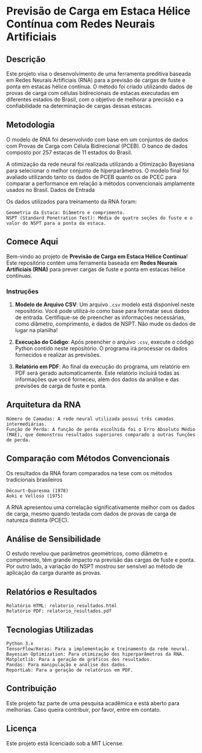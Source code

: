 # **Previsão de Carga em Estaca Hélice Contínua com Redes Neurais Artificiais**
## Descrição

Este projeto visa o desenvolvimento de uma ferramenta preditiva baseada em Redes Neurais Artificiais (RNA) para a previsão de cargas de fuste e ponta em estacas hélice contínua. O método foi criado utilizando dados de provas de carga com células bidirecionais de estacas executadas em diferentes estados do Brasil, com o objetivo de melhorar a precisão e a confiabilidade na determinação de cargas dessas estacas.

## Metodologia

O modelo de RNA foi desenvolvido com base em um conjuntos de dados com Provas de Carga com Célula Bidirecional (PCEB). O banco de dados composto por 257 estacas de 11 estados do Brasil.
   
A otimização da rede neural foi realizada utilizando a Otimização Bayesiana para selecionar o melhor conjunto de hiperparâmetros. O modelo final foi avaliado utilizando tanto os dados de PCEB quanto os de PCEC para comparar a performance em relação a métodos convencionais amplamente usados no Brasil.
Dados de Entrada

Os dados utilizados para treinamento da RNA foram:

    Geometria da Estaca: Diâmetro e comprimento.
    NSPT (Standard Penetration Test): Média de quatro seções do fuste e o valor do NSPT para a ponta da estaca.
## Comece Aqui

Bem-vindo ao projeto de **Previsão de Carga em Estaca Hélice Contínua**! Este repositório contém uma ferramenta baseada em **Redes Neurais Artificiais (RNA)** para prever cargas de fuste e ponta em estacas hélice contínuas.

### Instruções

1. **Modelo de Arquivo CSV**: Um arquivo `.csv` modelo está disponível neste repositório. Você pode utilizá-lo como base para formatar seus dados de entrada. Certifique-se de preencher as informações necessárias, como diâmetro, comprimento, e dados de NSPT. Não mude os dados de lugar na planilha!

2. **Execução do Código**: Após preencher o arquivo `.csv`, execute o código Python contido neste repositório. O programa irá processar os dados fornecidos e realizar as previsões.

3. **Relatório em PDF**: Ao final da execução do programa, um relatório em PDF será gerado automaticamente. Este relatório incluirá todas as informações que você forneceu, além dos dados da análise e das previsões de carga de fuste e ponta.


## Arquitetura da RNA

    Número de Camadas: A rede neural utilizada possui três camadas intermediárias.
    Função de Perda: A função de perda escolhida foi o Erro Absoluto Médio (MAE), que demonstrou resultados superiores comparado a outras funções de perda.

## Comparação com Métodos Convencionais

Os resultados da RNA foram comparados na tese com os métodos tradicionais brasileiros

    Décourt-Quaresma (1978)
    Aoki e Velloso (1975)

A RNA apresentou uma correlação significativamente melhor com os dados de carga, mesmo quando testada com dados de provas de carga de natureza distinta (PCEC).

## Análise de Sensibilidade

O estudo revelou que parâmetros geométricos, como diâmetro e comprimento, têm grande impacto na previsão das cargas de fuste e ponta. Por outro lado, a variação do NSPT mostrou ser sensível ao método de aplicação da carga durante as provas.

## Relatórios e Resultados

    Relatório HTML: relatorio_resultados.html
    Relatório PDF: relatorio_resultados.pdf

## Tecnologias Utilizadas

    Python 3.x
    TensorFlow/Keras: Para a implementação e treinamento da rede neural.
    Bayesian Optimization: Para otimização dos hiperparâmetros da RNA.
    Matplotlib: Para a geração de gráficos dos resultados.
    Pandas: Para manipulação e análise dos dados.
    ReportLab: Para a geração de relatórios em PDF.

## Contribuição

Este projeto faz parte de uma pesquisa acadêmica e está aberto para melhorias. Caso queira contribuir, por favor, entre em contato.

## Licença
Este projeto está licenciado sob a MIT License.
